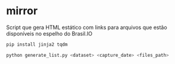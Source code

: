 # mirror

Script que gera HTML estático com links para arquivos que estão disponíveis no
espelho do Brasil.IO

```bash
pip install jinja2 tqdm
```

```bash
python generate_list.py <dataset> <capture_date> <files_path>
```
